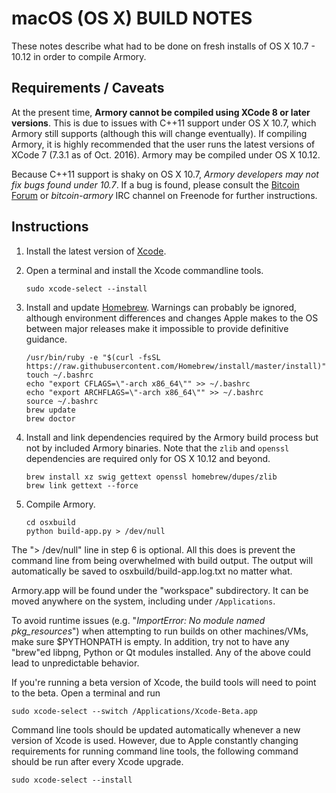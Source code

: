 # macOS (OS X) BUILD NOTES
These notes describe what had to be done on fresh installs of OS X 10.7 - 10.12 in order to compile Armory.

## Requirements / Caveats
At the present time, **Armory cannot be compiled using XCode 8 or later versions**. This is due to issues with C++11 support under OS X 10.7, which Armory still supports (although this will change eventually). If compiling Armory, it is highly recommended that the user runs the latest versions of XCode 7 (7.3.1 as of Oct. 2016). Armory may be compiled under OS X 10.12.

Because C++11 support is shaky on OS X 10.7, *Armory developers may not fix bugs found under 10.7*. If a bug is found, please consult the [Bitcoin Forum](https://bitcointalk.org/index.php?board=97.0) or *bitcoin-armory* IRC channel on Freenode for further instructions.

## Instructions
 1. Install the latest version of [Xcode](https://itunes.apple.com/us/app/xcode/id497799835).

 2. Open a terminal and install the Xcode commandline tools.

        sudo xcode-select --install

 3. Install and update [Homebrew](http://brew.sh). Warnings can probably be ignored, although environment differences and changes Apple makes to the OS between major releases make it impossible to provide definitive guidance.

        /usr/bin/ruby -e "$(curl -fsSL https://raw.githubusercontent.com/Homebrew/install/master/install)"
        touch ~/.bashrc
        echo "export CFLAGS=\"-arch x86_64\"" >> ~/.bashrc
        echo "export ARCHFLAGS=\"-arch x86_64\"" >> ~/.bashrc
        source ~/.bashrc
        brew update
        brew doctor

 4. Install and link dependencies required by the Armory build process but not by included Armory binaries. Note that the `zlib` and `openssl` dependencies are required only for OS X 10.12 and beyond.

        brew install xz swig gettext openssl homebrew/dupes/zlib
        brew link gettext --force

 5. Compile Armory.

        cd osxbuild
        python build-app.py > /dev/null

The "> /dev/null" line in step 6 is optional. All this does is prevent the command line from being overwhelmed with build output. The output will automatically be saved to osxbuild/build-app.log.txt no matter what.

Armory.app will be found under the "workspace" subdirectory. It can be moved anywhere on the system, including under `/Applications`.

To avoid runtime issues (e.g. "*ImportError: No module named pkg_resources*") when attempting to run builds on other machines/VMs, make sure $PYTHONPATH is empty. In addition, try not to have any "brew"ed libpng, Python or Qt modules installed. Any of the above could lead to unpredictable behavior.

If you're running a beta version of Xcode, the build tools will need to point to the beta. Open a terminal and run

`sudo xcode-select --switch /Applications/Xcode-Beta.app`

Command line tools should be updated automatically whenever a new version of Xcode is used. However, due to Apple constantly changing requirements for running command line tools, the following command should be run after every Xcode upgrade.

`sudo xcode-select --install`
